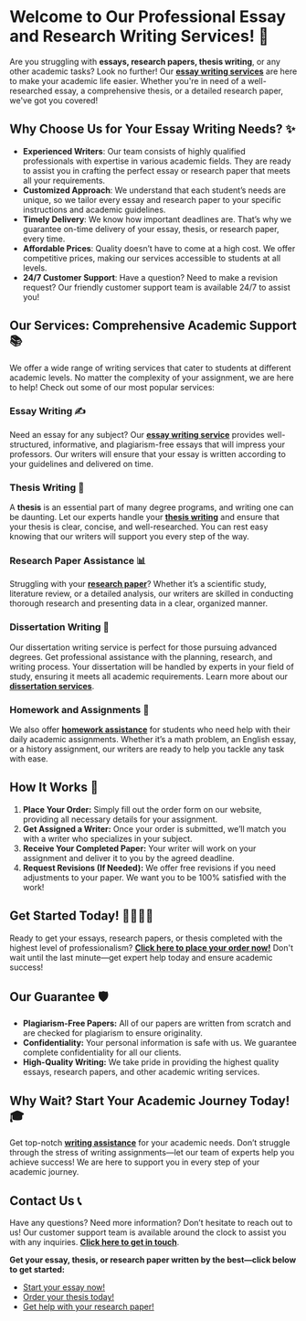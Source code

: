 <h1>Welcome to Our Professional Essay and Research Writing Services! 🚀</h1>

<p>Are you struggling with <strong>essays, research papers, thesis writing</strong>, or any other academic tasks? Look no further! Our <a href="https://tinyurl.com/topessay?keyword=essay+thesis"><strong>essay writing services</strong></a> are here to make your academic life easier. Whether you're in need of a well-researched essay, a comprehensive thesis, or a detailed research paper, we've got you covered!</p>

<h2>Why Choose Us for Your Essay Writing Needs? ✨</h2>

<ul>
  <li><strong>Experienced Writers</strong>: Our team consists of highly qualified professionals with expertise in various academic fields. They are ready to assist you in crafting the perfect essay or research paper that meets all your requirements.</li>
  <li><strong>Customized Approach</strong>: We understand that each student’s needs are unique, so we tailor every essay and research paper to your specific instructions and academic guidelines.</li>
  <li><strong>Timely Delivery</strong>: We know how important deadlines are. That’s why we guarantee on-time delivery of your essay, thesis, or research paper, every time.</li>
  <li><strong>Affordable Prices</strong>: Quality doesn’t have to come at a high cost. We offer competitive prices, making our services accessible to students at all levels.</li>
  <li><strong>24/7 Customer Support</strong>: Have a question? Need to make a revision request? Our friendly customer support team is available 24/7 to assist you!</li>
</ul>

<h2>Our Services: Comprehensive Academic Support 📚</h2>

<p>We offer a wide range of writing services that cater to students at different academic levels. No matter the complexity of your assignment, we are here to help! Check out some of our most popular services:</p>

<h3>Essay Writing ✍️</h3>
<p>Need an essay for any subject? Our <a href="https://tinyurl.com/topessay?keyword=essay+thesis"><strong>essay writing service</strong></a> provides well-structured, informative, and plagiarism-free essays that will impress your professors. Our writers will ensure that your essay is written according to your guidelines and delivered on time.</p>

<h3>Thesis Writing 📖</h3>
<p>A <strong>thesis</strong> is an essential part of many degree programs, and writing one can be daunting. Let our experts handle your <a href="https://tinyurl.com/topessay?keyword=essay+thesis"><strong>thesis writing</strong></a> and ensure that your thesis is clear, concise, and well-researched. You can rest easy knowing that our writers will support you every step of the way.</p>

<h3>Research Paper Assistance 📊</h3>
<p>Struggling with your <a href="https://tinyurl.com/topessay?keyword=essay+thesis"><strong>research paper</strong></a>? Whether it’s a scientific study, literature review, or a detailed analysis, our writers are skilled in conducting thorough research and presenting data in a clear, organized manner.</p>

<h3>Dissertation Writing 💼</h3>
<p>Our dissertation writing service is perfect for those pursuing advanced degrees. Get professional assistance with the planning, research, and writing process. Your dissertation will be handled by experts in your field of study, ensuring it meets all academic requirements. Learn more about our <a href="https://tinyurl.com/topessay?keyword=essay+thesis"><strong>dissertation services</strong></a>.</p>

<h3>Homework and Assignments 📝</h3>
<p>We also offer <a href="https://tinyurl.com/topessay?keyword=essay+thesis"><strong>homework assistance</strong></a> for students who need help with their daily academic assignments. Whether it’s a math problem, an English essay, or a history assignment, our writers are ready to help you tackle any task with ease.</p>

<h2>How It Works 🔄</h2>

<ol>
  <li><strong>Place Your Order:</strong> Simply fill out the order form on our website, providing all necessary details for your assignment.</li>
  <li><strong>Get Assigned a Writer:</strong> Once your order is submitted, we’ll match you with a writer who specializes in your subject.</li>
  <li><strong>Receive Your Completed Paper:</strong> Your writer will work on your assignment and deliver it to you by the agreed deadline.</li>
  <li><strong>Request Revisions (If Needed):</strong> We offer free revisions if you need adjustments to your paper. We want you to be 100% satisfied with the work!</li>
</ol>

<h2>Get Started Today! 🏃‍♂️🏃‍♀️</h2>

<p>Ready to get your essays, research papers, or thesis completed with the highest level of professionalism? <strong><a href="https://tinyurl.com/topessay?keyword=essay+thesis">Click here to place your order now!</a></strong> Don't wait until the last minute—get expert help today and ensure academic success!</p>

<h2>Our Guarantee 🛡️</h2>

<ul>
  <li><strong>Plagiarism-Free Papers:</strong> All of our papers are written from scratch and are checked for plagiarism to ensure originality.</li>
  <li><strong>Confidentiality:</strong> Your personal information is safe with us. We guarantee complete confidentiality for all our clients.</li>
  <li><strong>High-Quality Writing:</strong> We take pride in providing the highest quality essays, research papers, and other academic writing services.</li>
</ul>

<h2>Why Wait? Start Your Academic Journey Today! 🎓</h2>

<p>Get top-notch <a href="https://tinyurl.com/topessay?keyword=essay+thesis"><strong>writing assistance</strong></a> for your academic needs. Don’t struggle through the stress of writing assignments—let our team of experts help you achieve success! We are here to support you in every step of your academic journey.</p>

<h2>Contact Us 📞</h2>

<p>Have any questions? Need more information? Don’t hesitate to reach out to us! Our customer support team is available around the clock to assist you with any inquiries. <strong><a href="https://tinyurl.com/topessay?keyword=essay+thesis">Click here to get in touch</a></strong>.</p>

<p><strong>Get your essay, thesis, or research paper written by the best—click below to get started:</strong></p>

<ul>
  <li><a href="https://tinyurl.com/topessay?keyword=essay+thesis">Start your essay now!</a></li>
  <li><a href="https://tinyurl.com/topessay?keyword=essay+thesis">Order your thesis today!</a></li>
  <li><a href="https://tinyurl.com/topessay?keyword=essay+thesis">Get help with your research paper!</a></li>
</u
Professional Essay Thesis Writing Services for Your Academic Success
